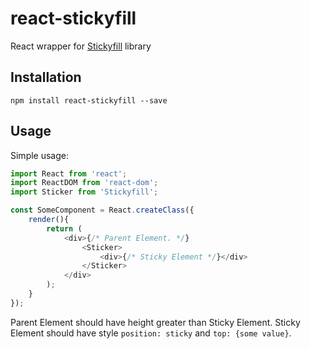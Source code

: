 # react-stickyfill
React wrapper for [Stickyfill](https://github.com/wilddeer/stickyfill) library

## Installation

```
npm install react-stickyfill --save
```

## Usage

Simple usage:

```js
import React from 'react';
import ReactDOM from 'react-dom';
import Sticker from 'Stickyfill';

const SomeComponent = React.createClass({
	render(){
		return (
			<div>{/* Parent Element. */}
				<Sticker>
					<div>{/* Sticky Element */}</div>
				</Sticker>
			</div>
		);
	}
});
```

Parent Element should have height greater than Sticky Element. Sticky Element should have style `position: sticky` and `top: {some value}`.
